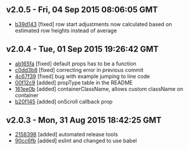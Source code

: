 v2.0.5 - Fri, 04 Sep 2015 08:06:05 GMT
--------------------------------------

- [b39d143](../../commit/b39d143) [fixed] row start adjustments now calculated based on estimated row heights instead of average



v2.0.4 - Tue, 01 Sep 2015 19:26:42 GMT
--------------------------------------

- [ab165fa](../../commit/ab165fa) [fixed] default props has to be a function
- [c0dd3b8](../../commit/c0dd3b8) [fixed] correcting error in previous commit
- [4c67f39](../../commit/4c67f39) [fixed] bug with example jumping to line code
- [00f12c9](../../commit/00f12c9) [added] propType table in the README
- [161ee0b](../../commit/161ee0b) [added] containerClassName, allows custom className on container
- [b20f145](../../commit/b20f145) [added] onScroll callback prop



v2.0.3 - Mon, 31 Aug 2015 18:42:25 GMT
--------------------------------------

- [2158398](../../commit/2158398) [added] automated release tools
- [90cc6fb](../../commit/90cc6fb) [added] eslint and changed to use babel


